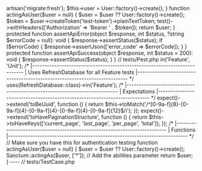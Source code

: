 <?php

namespace Tests\Feature\Api\V1;

use App\Models\User;
use Illuminate\Foundation\Testing\RefreshDatabase;
use Illuminate\Support\Facades\Auth;
use Laravel\Sanctum\Sanctum;
use Tests\TestCase;

abstract class ApiTestCase extends TestCase
{
    use RefreshDatabase;

    protected User $user;

    protected function setUp(): void
    {
        parent::setUp();
        $this->artisan('migrate:fresh');
        $this->user = User::factory()->create();
    }

    function actingAsUser($user = null)
    {
        $user = $user ?? User::factory()->create();
        $token = $user->createToken('test-token')->plainTextToken;
        test()->withHeaders(['Authorization' => 'Bearer ' . $token]);
        return $user;
    }

    protected function assertApiError(object $response, int $status, ?string $errorCode = null): void
    {
        $response->assertStatus($status);

        if ($errorCode) {
            $response->assertJson(['error_code' => $errorCode]);
        }
    }

    protected function assertApiSuccess(object $response, int $status = 200): void
    {
        $response->assertStatus($status);
    }
}


// tests/Pest.php
<?php

use Illuminate\Foundation\Testing\RefreshDatabase;
use Tests\TestCase;
use App\Models\User;
use Laravel\Sanctum\Sanctum;

/*
|--------------------------------------------------------------------------
| Test Case
|--------------------------------------------------------------------------
*/

uses(TestCase::class)->in('Feature', 'Unit');

/*
|--------------------------------------------------------------------------
| Uses RefreshDatabase for all Feature tests
|--------------------------------------------------------------------------
*/

uses(RefreshDatabase::class)->in('Feature');

/*
|--------------------------------------------------------------------------
| Expectations
|--------------------------------------------------------------------------
*/

expect()->extend('toBeUuid', function () {
    return $this->toMatch('/^[0-9a-f]{8}-[0-9a-f]{4}-[0-9a-f]{4}-[0-9a-f]{4}-[0-9a-f]{12}$/i');
});

expect()->extend('toHavePaginationStructure', function () {
    return $this->toHaveKeys(['current_page', 'last_page', 'per_page', 'total']);
});

/*
|--------------------------------------------------------------------------
| Functions
|--------------------------------------------------------------------------
*/

// Make sure you have this for authentication testing
function actingAsUser($user = null)
{
    $user = $user ?? User::factory()->create();
    Sanctum::actingAs($user, ['*']); // Add the abilities parameter
    return $user;
}
----
// tests/TestCase.php
<?php

namespace Tests;

use Illuminate\Foundation\Testing\TestCase as BaseTestCase;

abstract class TestCase extends BaseTestCase
{
    //
}
---
// Terminal Output


"C:\Program Files\php-8.4.7-Win32-vs17-x64\php.exe" D:\research\applications\school.mouadh.tech\vendor\pestphp\pest\bin\pest --teamcity --configuration D:\research\applications\school.mouadh.tech\phpunit.xml

Failed asserting that 40 is identical to 25.
at tests\Feature\Api\V1\CourseApiTest.php:126

Failed asserting that 8 is identical to 1.
at tests\Feature\Api\V1\CourseApiTest.php:69

Failed asserting that 3 is identical to 1.
at tests\Feature\Api\V1\CourseApiTest.php:81

Failed asserting that 2 is identical to 1.
at tests\Feature\Api\V1\CourseApiTest.php:57

Failed asserting that 16 is identical to 1.
at tests\Feature\Api\V1\CourseApiTest.php:148

Expected response status code [201, 301, 302, 303, 307, 308] but received 429.
Failed asserting that false is true.
at vendor\laravel\framework\src\Illuminate\Testing\TestResponseAssert.php:45
at vendor\laravel\framework\src\Illuminate\Testing\TestResponse.php:199
at tests\Feature\Auth\EmailVerificationTest.php:88

The expected [Illuminate\Auth\Events\Verified] event was not dispatched.
Failed asserting that false is true.
at vendor\laravel\framework\src\Illuminate\Support\Testing\Fakes\EventFake.php:144
at vendor\laravel\framework\src\Illuminate\Support\Facades\Facade.php:363
at tests\Feature\Auth\EmailVerificationTest.php:29

BadMethodCallException: Call to undefined method Database\Factories\AssessmentAttemptFactory::completed()
at vendor\laravel\framework\src\Illuminate\Support\Traits\ForwardsCalls.php:67
at vendor\laravel\framework\src\Illuminate\Database\Eloquent\Factories\Factory.php:1036
at tests\Feature\Api\V1\AssessmentAttemptApiTest.php:90

BadMethodCallException: Call to undefined method Database\Factories\AssessmentAttemptFactory::completed()
at vendor\laravel\framework\src\Illuminate\Support\Traits\ForwardsCalls.php:67
at vendor\laravel\framework\src\Illuminate\Database\Eloquent\Factories\Factory.php:1036
at tests\Feature\Api\V1\AssessmentAttemptApiTest.php:165

Failed asserting that 1 is identical to 1.0.
at tests\Feature\Api\V1\AssessmentAttemptApiTest.php:216

Failed asserting that '004227d1-0dee-4ab8-925c-e7ede4b2f84e' is identical to an object of class "Ramsey\Uuid\Lazy\LazyUuidFromString".
at tests\Feature\Api\V1\AssessmentAttemptApiTest.php:57

Session is missing expected key [errors].
Failed asserting that false is true.
at vendor\laravel\framework\src\Illuminate\Testing\TestResponseAssert.php:45
at vendor\laravel\framework\src\Illuminate\Testing\TestResponse.php:1517
at vendor\laravel\framework\src\Illuminate\Testing\TestResponse.php:1594
at tests\Feature\Settings\PasswordUpdateTest.php:48

Expected response status code [201, 301, 302, 303, 307, 308] but received 429.
Failed asserting that false is true.
at vendor\laravel\framework\src\Illuminate\Testing\TestResponseAssert.php:45
at vendor\laravel\framework\src\Illuminate\Testing\TestResponse.php:199
at tests\Feature\Settings\PasswordUpdateTest.php:30

BadMethodCallException: Call to undefined method Database\Factories\LessonProgressFactory::completed()
at vendor\laravel\framework\src\Illuminate\Support\Traits\ForwardsCalls.php:67
at vendor\laravel\framework\src\Illuminate\Database\Eloquent\Factories\Factory.php:1036
at tests\Feature\Api\V1\ProgressApiTest.php:28

Failed asserting that '7345069c-5825-4140-b386-207274a25180' is identical to an object of class "Ramsey\Uuid\Lazy\LazyUuidFromString".
at tests\Feature\Api\V1\ProgressApiTest.php:129

BadMethodCallException: Call to undefined method Database\Factories\LessonProgressFactory::completed()
at vendor\laravel\framework\src\Illuminate\Support\Traits\ForwardsCalls.php:67
at vendor\laravel\framework\src\Illuminate\Database\Eloquent\Factories\Factory.php:1036
at tests\Feature\Api\V1\ProgressApiTest.php:87

Tests:    16 failed, 48 passed (388 assertions)
Duration: 15.95s
Random Order Seed: 1757180363


Process finished with exit code 2
